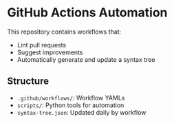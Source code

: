 # GitHub Actions Automation

This repository contains workflows that:
- Lint pull requests
- Suggest improvements
- Automatically generate and update a syntax tree

## Structure

- `.github/workflows/`: Workflow YAMLs
- `scripts/`: Python tools for automation
- `syntax-tree.json`: Updated daily by workflow